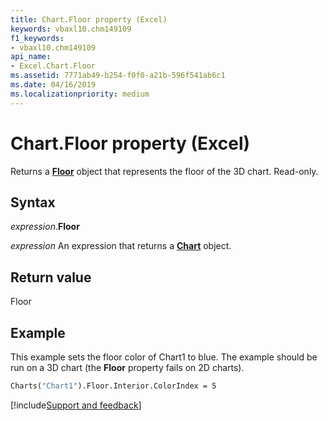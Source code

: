 ```yaml
---
title: Chart.Floor property (Excel)
keywords: vbaxl10.chm149109
f1_keywords:
- vbaxl10.chm149109
api_name:
- Excel.Chart.Floor
ms.assetid: 7771ab49-b254-f0f0-a21b-596f541ab6c1
ms.date: 04/16/2019
ms.localizationpriority: medium
---
```



# Chart.Floor property (Excel)

Returns a **[Floor](Excel.Floor(object).md)** object that represents the floor of the 3D chart. Read-only.


## Syntax

_expression_.**Floor**

_expression_ An expression that returns a **[Chart](Excel.Chart(object).md)** object.


## Return value

Floor


## Example

This example sets the floor color of Chart1 to blue. The example should be run on a 3D chart (the **Floor** property fails on 2D charts).

```vb
Charts("Chart1").Floor.Interior.ColorIndex = 5
```




[!include[Support and feedback](~/includes/feedback-boilerplate.md)]